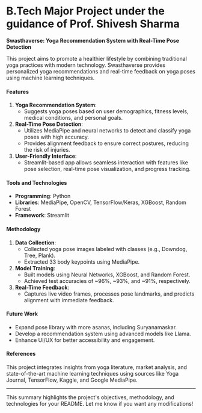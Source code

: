 <h1>B.Tech Major Project under the guidance of Prof. Shivesh Sharma</h1>

**Swasthaverse: Yoga Recommendation System with Real-Time Pose Detection**

This project aims to promote a healthier lifestyle by combining traditional yoga practices with modern technology. Swasthaverse provides personalized yoga recommendations and real-time feedback on yoga poses using machine learning techniques.

#### Features
1. **Yoga Recommendation System**:
   - Suggests yoga poses based on user demographics, fitness levels, medical conditions, and personal goals.
2. **Real-Time Pose Detection**:
   - Utilizes MediaPipe and neural networks to detect and classify yoga poses with high accuracy.
   - Provides alignment feedback to ensure correct postures, reducing the risk of injuries.
3. **User-Friendly Interface**:
   - Streamlit-based app allows seamless interaction with features like pose selection, real-time pose visualization, and progress tracking.

#### Tools and Technologies
- **Programming**: Python
- **Libraries**: MediaPipe, OpenCV, TensorFlow/Keras, XGBoost, Random Forest
- **Framework**: Streamlit

#### Methodology
1. **Data Collection**:
   - Collected yoga pose images labeled with classes (e.g., Downdog, Tree, Plank).
   - Extracted 33 body keypoints using MediaPipe.
2. **Model Training**:
   - Built models using Neural Networks, XGBoost, and Random Forest.
   - Achieved test accuracies of ~96%, ~93%, and ~91%, respectively.
3. **Real-Time Feedback**:
   - Captures live video frames, processes pose landmarks, and predicts alignment with immediate feedback.

#### Future Work
- Expand pose library with more asanas, including Suryanamaskar.
- Develop a recommendation system using advanced models like Llama.
- Enhance UI/UX for better accessibility and engagement.

#### References
This project integrates insights from yoga literature, market analysis, and state-of-the-art machine learning techniques using sources like Yoga Journal, TensorFlow, Kaggle, and Google MediaPipe.

---

This summary highlights the project's objectives, methodology, and technologies for your README. Let me know if you want any modifications!
